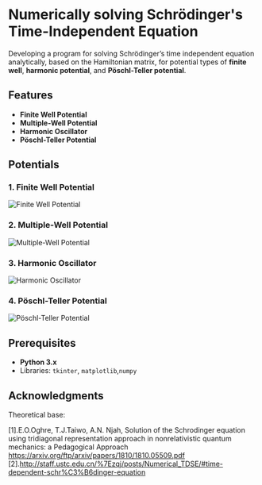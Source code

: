 # Numerically solving Schrödinger's Time-Independent Equation

Developing a program for solving Schrödinger’s time independent equation analytically, based on the Hamiltonian matrix, for potential types of **finite well**, **harmonic potential**, and **Pöschl-Teller potential**.

## Features
- **Finite Well Potential**
- **Multiple-Well Potential**
- **Harmonic Oscillator**
- **Pöschl-Teller Potential**



## Potentials
### 1. Finite Well Potential
![Finite Well Potential](https://github.com/user-attachments/assets/4198b6ef-21d6-4f2c-b95b-ca06155869a9)
### 2. Multiple-Well Potential
![Multiple-Well Potential](https://github.com/user-attachments/assets/855c0c42-4111-4b1e-9810-246573385da3)
### 3. Harmonic Oscillator
![Harmonic Oscillator](https://github.com/user-attachments/assets/455c7b01-6626-49c7-8b3b-eda9923fb3c8)
### 4. Pöschl-Teller Potential
![Pöschl-Teller Potential](https://github.com/user-attachments/assets/c7f4c9e2-ed0f-4107-b4dd-b391667d02c0)

## Prerequisites
- **Python 3.x**
- Libraries: `tkinter`, `matplotlib`,`numpy`

## Acknowledgments
Theoretical base:

[1].E.O.Oghre, T.J.Taiwo, A.N. Njah, Solution of the Schrodinger equation using tridiagonal representation approach in nonrelativistic quantum mechanics: a Pedagogical Approach https://arxiv.org/ftp/arxiv/papers/1810/1810.05509.pdf
[2].http://staff.ustc.edu.cn/%7Ezqj/posts/Numerical_TDSE/#time-dependent-schr%C3%B6dinger-equation


